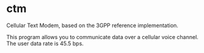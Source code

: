 ctm
===

Cellular Text Modem, based on the 3GPP reference implementation.

This program allows you to communicate data over a cellular voice channel. The user data rate is 45.5 bps.
